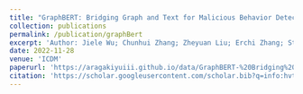 ```yaml
---
title: "GraphBERT: Bridging Graph and Text for Malicious Behavior Detection on Social Media"
collection: publications
permalink: /publication/graphBert
excerpt: 'Author: Jiele Wu; Chunhui Zhang; Zheyuan Liu; Erchi Zhang; Steven Wilson; Chuxu Zhang'
date: 2022-11-28
venue: 'ICDM'
paperurl: 'https://aragakiyuiii.github.io/data/GraphBERT-%20Bridging%20Graph%20and%20Text%20for%20Malicious%20Behavior%20Detection%20on%20Social%20Media-ICDM22.pdf'
citation: 'https://scholar.googleusercontent.com/scholar.bib?q=info:hvtXsSPxIr4J:scholar.google.com/&output=citation&scisdr=Cm3rM03UEPbHxesOxGo:AGlGAw8AAAAAZGQI3GqSs2gGVEzkrUXIhKB59tw&scisig=AGlGAw8AAAAAZGQI3F3nzqSX_hQF7eKOhz3oGjM&scisf=4&ct=citation&cd=-1&hl=en'
---
```

